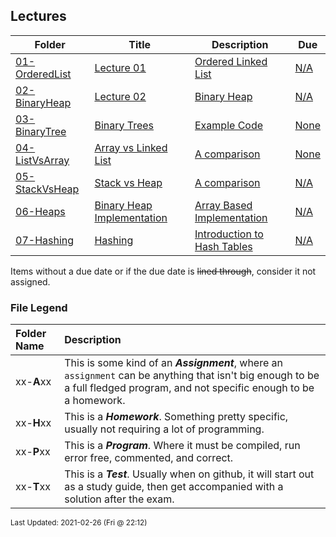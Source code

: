 ## Lectures

| Folder | Title | Description | Due |
|-----|-----|-----|-----|
| <a href="https://github.com/rugbyprof/3013-Algorithms/tree/master/Lectures/01-OrderedList">01-OrderedList</a> | <a href="https://github.com/rugbyprof/3013-Algorithms/tree/master/Lectures/01-OrderedList"> Lecture 01 </a> | <a href="https://github.com/rugbyprof/3013-Algorithms/tree/master/Lectures/01-OrderedList"> Ordered Linked List</a> | <a href="https://github.com/rugbyprof/3013-Algorithms/tree/master/Lectures/01-OrderedList">N/A</a> |
| <a href="https://github.com/rugbyprof/3013-Algorithms/tree/master/Lectures/02-BinaryHeap">02-BinaryHeap</a> | <a href="https://github.com/rugbyprof/3013-Algorithms/tree/master/Lectures/02-BinaryHeap"> Lecture 02 </a> | <a href="https://github.com/rugbyprof/3013-Algorithms/tree/master/Lectures/02-BinaryHeap"> Binary Heap</a> | <a href="https://github.com/rugbyprof/3013-Algorithms/tree/master/Lectures/02-BinaryHeap">N/A</a> |
| <a href="https://github.com/rugbyprof/3013-Algorithms/tree/master/Lectures/03-BinaryTree">03-BinaryTree</a> | <a href="https://github.com/rugbyprof/3013-Algorithms/tree/master/Lectures/03-BinaryTree"> Binary Trees </a> | <a href="https://github.com/rugbyprof/3013-Algorithms/tree/master/Lectures/03-BinaryTree"> Example Code</a> | <a href="https://github.com/rugbyprof/3013-Algorithms/tree/master/Lectures/03-BinaryTree"> None</a> |
| <a href="https://github.com/rugbyprof/3013-Algorithms/tree/master/Lectures/04-ListVsArray">04-ListVsArray</a> | <a href="https://github.com/rugbyprof/3013-Algorithms/tree/master/Lectures/04-ListVsArray"> Array vs Linked List </a> | <a href="https://github.com/rugbyprof/3013-Algorithms/tree/master/Lectures/04-ListVsArray"> A comparison</a> | <a href="https://github.com/rugbyprof/3013-Algorithms/tree/master/Lectures/04-ListVsArray"> None</a> |
| <a href="https://github.com/rugbyprof/3013-Algorithms/tree/master/Lectures/05-StackVsHeap">05-StackVsHeap</a> | <a href="https://github.com/rugbyprof/3013-Algorithms/tree/master/Lectures/05-StackVsHeap"> Stack vs Heap </a> | <a href="https://github.com/rugbyprof/3013-Algorithms/tree/master/Lectures/05-StackVsHeap"> A comparison</a> | <a href="https://github.com/rugbyprof/3013-Algorithms/tree/master/Lectures/05-StackVsHeap">N/A</a> |
| <a href="https://github.com/rugbyprof/3013-Algorithms/tree/master/Lectures/06-Heaps">06-Heaps</a> | <a href="https://github.com/rugbyprof/3013-Algorithms/tree/master/Lectures/06-Heaps"> Binary Heap Implementation </a> | <a href="https://github.com/rugbyprof/3013-Algorithms/tree/master/Lectures/06-Heaps"> Array Based Implementation</a> | <a href="https://github.com/rugbyprof/3013-Algorithms/tree/master/Lectures/06-Heaps">N/A</a> |
| <a href="https://github.com/rugbyprof/3013-Algorithms/tree/master/Lectures/07-Hashing">07-Hashing</a> | <a href="https://github.com/rugbyprof/3013-Algorithms/tree/master/Lectures/07-Hashing"> Hashing </a> | <a href="https://github.com/rugbyprof/3013-Algorithms/tree/master/Lectures/07-Hashing"> Introduction to Hash Tables</a> | <a href="https://github.com/rugbyprof/3013-Algorithms/tree/master/Lectures/07-Hashing">N/A</a> |

Items without a due date or if the due date is ~~lined through~~, consider it not assigned.
### File Legend

| Folder Name | Description |
|:-----------|:-------------|
|xx-**A**xx | This is some kind of an ***Assignment***, where an `assignment` can be anything that isn't big enough to be a full fledged program, and not specific enough to be a homework. |
|xx-**H**xx | This is a ***Homework***. Something pretty specific, usually not requiring a lot of programming. |
|xx-**P**xx | This is a ***Program***. Where it must be compiled, run error free, commented, and correct. |
|xx-**T**xx | This is a ***Test***. Usually when on github, it will start out as a study guide, then get accompanied with a solution after the exam. |

<sup>Last Updated: 2021-02-26 (Fri @ 22:12)</sup>